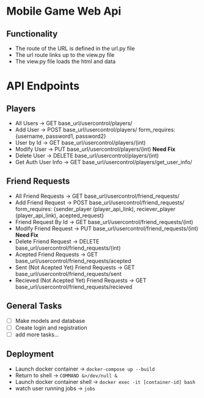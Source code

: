 # Mobile Game Web Api

## Functionality
- The route of the URL is defined in the url.py file
- The url route links up to the view.py file
- The view.py file loads the html and data

# API Endpoints
## Players
 - All Users -> GET base_url/usercontrol/players/
 - Add User -> POST base_url/usercontrol/players/ form_requires: {username, password1, password2}
 - User by Id -> GET base_url/usercontrol/players/(int)
 - Modify User -> PUT base_url/usercontrol/players/(int) **Need Fix**
 - Delete User -> DELETE base_url/usercontrol/players/(int)
 - Get Auth User Info -> GET base_url/usercontrol/players/get_user_info/

## Friend Requests
 - All Friend Requests -> GET base_url/usercontrol/friend_requests/
 - Add Friend Request -> POST base_url/usercontrol/friend_requests/ form_requires: {sender_player (player_api_link), reciever_player (player_api_link), acepted_request}
 - Friend Request By Id -> GET base_url/usercontrol/friend_requests/(int)
 - Modify Friend Request -> PUT base_url/usercontrol/friend_requests/(int) **Need Fix**
 - Delete Friend Request -> DELETE base_url/usercontrol/friend_requests/(int)
 - Acepted Friend Requests -> GET base_url/usercontrol/friend_requests/acepted
 - Sent (Not Acepted Yet) Friend Requests -> GET base_url/usercontrol/friend_requests/sent
 - Recieved (Not Acepted Yet) Friend Requests -> GET base_url/usercontrol/friend_requests/recieved


## General Tasks
- [ ] Make models and database
- [ ] Create login and registration
- [ ] add more tasks...

## Deployment
- Launch docker container -> `docker-compose up --build`
- Return to shell -> `COMMAND &>/dev/null &`
- Launch docker container shell -> `docker exec -it [container-id] bash`
- watch user running jobs -> `jobs`